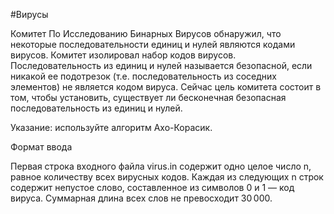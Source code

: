 #Вирусы

Комитет По Исследованию Бинарных Вирусов обнаружил, что некоторые последовательности единиц и нулей являются кодами вирусов. Комитет изолировал набор кодов вирусов. Последовательность из единиц и нулей называется безопасной, если никакой ее подотрезок (т.е. последовательность из соседних элементов) не является кодом вируса. Сейчас цель комитета состоит в том, чтобы установить, существует ли бесконечная безопасная последовательность из единиц и нулей.

Указание: используйте алгоритм Ахо-Корасик.

Формат ввода

Первая строка входного файла virus.in содержит одно целое число n, равное количеству всех вирусных кодов. Каждая из следующих n строк содержит непустое слово, составленное из символов 0 и 1 — код вируса. Суммарная длина всех слов не превосходит 30 000.